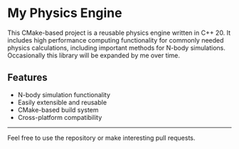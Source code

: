 # My Physics Engine
This CMake-based project is a reusable physics engine written in C++ 20.
It includes high performance computing functionality for commonly needed physics calculations, including important methods for N-body simulations.
Occasionally this library will be expanded by me over time.

## Features
- N-body simulation functionality
- Easily extensible and reusable
- CMake-based build system
- Cross-platform compatibility

---
Feel free to use the repository or make interesting pull requests.